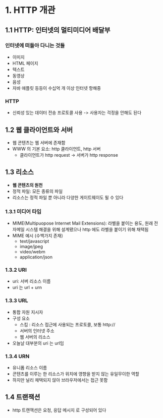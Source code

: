 # 1. HTTP 개관
## 1.1 HTTP: 인터넷의 멀티미디어 배달부
### 인터넷에 떠돌아 다니는 것들
- 이미지
- HTML 페이지
- 텍스트
- 동영상
- 음성
- 자바 애플릿
등등이 수십억 개 이상 인터넷 항해중
### HTTP
- 신뢰성 있는 데이터 전송 프로토콜 사용 -> 사용자는 걱정을 안해도 된다

## 1.2 웹 클라이언트와 서버
- 웹 콘텐츠는 웹 서버에 존재함
- WWW 의 기본 요소: http 클라이언트, http 서버
  - 클라이언트가 http request -> 서버가 http response
 
## 1.3 리소스
- **웹 콘텐츠의 원천**
- 정적 파일: 모든 종류의 파일
- 리소스는 정적 파일 뿐 아니라 다양한 게이트웨이도 될 수 있다

### 1.3.1 미디어 타입
- MIME(Multipuopose Internet Mail Extensions): 라벨을 붙이는 용도, 원래 전자메일 시스템 해결을 위해 설계됐으나 http 에도 라벨을 붙이기 위해 채택됨
- MIME 예시 (수백가지 존재)
  - text/javascript
  - image/jpeg
  - video/webm
  - application/json

### 1.3.2 URI
- uri: 서버 리소스 이름
- uri 는 url + urn

### 1.3.3 URL
- 통합 자원 지시자
- 구성 요소
  - 스킴 : 리소스 접근에 사용되는 프로토콜, 보통 http://
  - 서버의 인터넷 주소
  - 웹 서버의 리소스
- 오늘날 대부분의 uri 는 url임

### 1.3.4 URN
- 유니폼 리소스 이름
- 콘텐츠를 이루는 한 리소스가 위치에 영향을 받지 않는 유일무이한 역할
- 하지만 널리 채택되지 않아 브라우저에서는 접근 못함

## 1.4 트랜잭션
- http 트랜잭션은 요청, 응답 메시지 로 구성되어 있다
  
     
